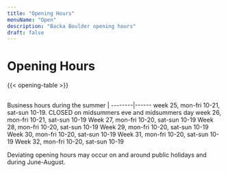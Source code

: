 ```yaml
---
title: "Opening Hours"
menuName: "Open"
description: "Backa Boulder opening hours"
draft: false
---
```


# Opening Hours

{{< opening-table >}}

##

Business hours during the summer    |
--------|------
week 25, mon-fri 10-21, sat-sun 10-19. 
CLOSED on midsummers eve and midsummers day
week 26, mon-fri 10-21, sat-sun 10-19
Week 27, mon-fri 10-20, sat-sun 10-19
Week 28, mon-fri 10-20, sat-sun 10-19
Week 29, mon-fri 10-20, sat-sun 10-19
Week 30, mon-fri 10-20, sat-sun 10-19
Week 31, mon-fri 10-20, sat-sun 10-19
Week 32, mon-fri 10-20, sat-sun 10-19

<!-- 
You can use this template for temporary opening hours
1. Remove this text and the html comment tags
2. Edit the information below
3. Voila, site will display temp opening hours.
4. Don't forget to change the Swedish content.


##

Opening hours during Easter    |
---------------------|----------
Friday April 2nd     | 10-19
Saturday April 3rd   | 10-19
Sunday April 4th     | 10-19
Monday April 5th     | 10-19

-->

Deviating opening hours may occur on and around public holidays and during June-August.

